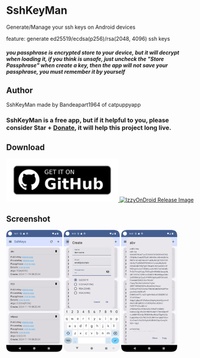 # SshKeyMan
Generate/Manage your ssh keys on Android devices

feature:
generate ed25519/ecdsa(p256)/rsa(2048, 4096) ssh keys

##### you passphrase is encrypted store to your device, but it will decrypt when loading it, if you think is unsafe, just uncheck the "Store Passphrase" when create a key, then the app will not save your passphrase, you must remember it by yourself

## Author
SshKeyMan made by Bandeapart1964 of catpuppyapp

### SshKeyMan is a free app, but if it helpful to you, please consider Star + <a href=https://github.com/catpuppyapp/PuppyGit/blob/main/donate.md>Donate</a>, it will help this project long live.

## Download
<a href="https://github.com/catpuppyapp/PuppySshKeyMan/releases" target="_blank">
    <img src="https://raw.githubusercontent.com/Kunzisoft/Github-badge/main/get-it-on-github.png" alt="GitHub Release Image" style="width:300px;height:auto;">
</a>
<a href="https://apt.izzysoft.de/fdroid/index/apk/com.catpuppyapp.sshkeyman" target="_blank">
    <img src="https://gitlab.com/IzzyOnDroid/repo/-/raw/master/assets/IzzyOnDroid.png" alt="IzzyOnDroid Release Image" style="width:300px;height:auto;">
</a>



## Screenshot
<div>
<img src="fastlane/metadata/android/en-US/images/phoneScreenshots/1.png" width=150 />
<img src="fastlane/metadata/android/en-US/images/phoneScreenshots/2.png" width=150 />
<img src="fastlane/metadata/android/en-US/images/phoneScreenshots/3.png" width=150 />
</div>
